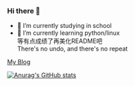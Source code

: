 ### Hi there 👋

- 🔭 I’m currently studying in school
- 🌱 I’m currently learning python/linux  
等有点成绩了再美化README吧   
There's no undo, and there's no repeat  

[My Blog](frenchpicnic.github.io)

[![Anurag's GitHub stats](https://github-readme-stats.vercel.app/api?username=FrenchPicnic&show_icons=true)](https://github.com/anuraghazra/github-readme-stats)
<!-- <img src="https://github-readme-stats.vercel.app/api?username=nighttale&show_icons=true"> -->

